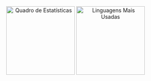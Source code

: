 <div align="center">
  <img alt="Quadro de Estatísticas" height="180em" src="https://github-readme-stats.vercel.app/api?username=calebeferraz&show_icons=true&theme=dracula&include_all_commits=true&count_private=true"> 
  <img alt="Linguagens Mais Usadas" height="180em" src="https://github-readme-stats.vercel.app/api/top-langs/?username=calebeferraz&layout=compact&langs_count=7&theme=dracula"> 
</div>
